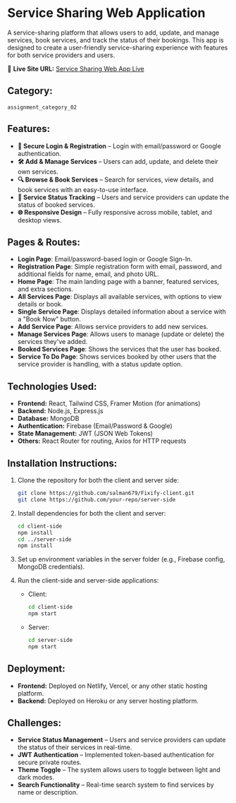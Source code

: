 # **Service Sharing Web Application**

A service-sharing platform that allows users to add, update, and manage services, book services, and track the status of their bookings. This app is designed to create a user-friendly service-sharing experience with features for both service providers and users.

🔗 **Live Site URL:** [Service Sharing Web App Live](your-live-url.com)

## **Category:**

`assignment_category_02`

## **Features:**

- **🔐 Secure Login & Registration** – Login with email/password or Google authentication.
- **🛠️ Add & Manage Services** – Users can add, update, and delete their own services.
- **🔍 Browse & Book Services** – Search for services, view details, and book services with an easy-to-use interface.
- **🔄 Service Status Tracking** – Users and service providers can update the status of booked services.
- **🌐 Responsive Design** – Fully responsive across mobile, tablet, and desktop views.

## **Pages & Routes:**

- **Login Page**: Email/password-based login or Google Sign-In.
- **Registration Page**: Simple registration form with email, password, and additional fields for name, email, and photo URL.
- **Home Page**: The main landing page with a banner, featured services, and extra sections.
- **All Services Page**: Displays all available services, with options to view details or book.
- **Single Service Page**: Displays detailed information about a service with a "Book Now" button.
- **Add Service Page**: Allows service providers to add new services.
- **Manage Services Page**: Allows users to manage (update or delete) the services they've added.
- **Booked Services Page**: Shows the services that the user has booked.
- **Service To Do Page**: Shows services booked by other users that the service provider is handling, with a status update option.

## **Technologies Used:**

- **Frontend:** React, Tailwind CSS, Framer Motion (for animations)
- **Backend:** Node.js, Express.js
- **Database:** MongoDB
- **Authentication:** Firebase (Email/Password & Google)
- **State Management:** JWT (JSON Web Tokens)
- **Others:** React Router for routing, Axios for HTTP requests

## **Installation Instructions:**

1. Clone the repository for both the client and server side:

   ```bash
   git clone https://github.com/salman679/Fixify-client.git
   git clone https://github.com/your-repo/server-side
   ```

2. Install dependencies for both the client and server:

   ```bash
   cd client-side
   npm install
   cd ../server-side
   npm install
   ```

3. Set up environment variables in the server folder (e.g., Firebase config, MongoDB credentials).

4. Run the client-side and server-side applications:
   - Client:
     ```bash
     cd client-side
     npm start
     ```
   - Server:
     ```bash
     cd server-side
     npm start
     ```

## **Deployment:**

- **Frontend:** Deployed on Netlify, Vercel, or any other static hosting platform.
- **Backend:** Deployed on Heroku or any server hosting platform.

## **Challenges:**

- **Service Status Management** – Users and service providers can update the status of their services in real-time.
- **JWT Authentication** – Implemented token-based authentication for secure private routes.
- **Theme Toggle** – The system allows users to toggle between light and dark modes.
- **Search Functionality** – Real-time search system to find services by name or description.
